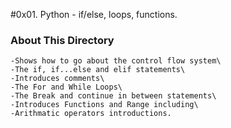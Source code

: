 #0x01. Python - if/else, loops, functions.

### About This Directory

    -Shows how to go about the control flow system\
    -The if, if...else and elif statements\
    -Introduces comments\
    -The For and While Loops\
    -The Break and continue in between statements\
    -Introduces Functions and Range including\
    -Arithmatic operators introductions.
